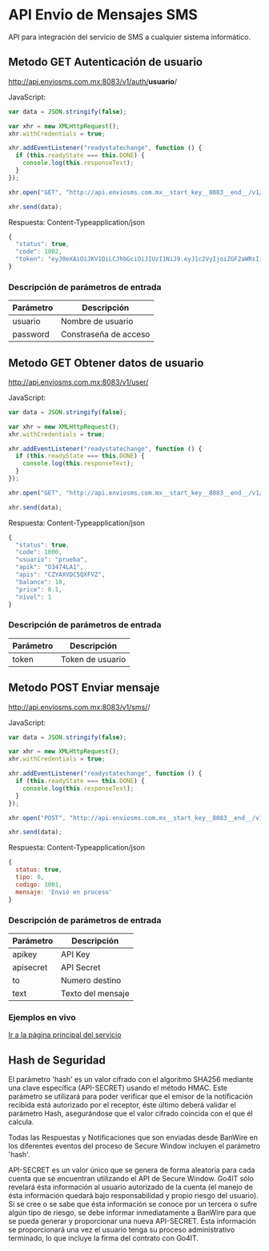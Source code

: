 # API Envio de Mensajes SMS

API para integración del servicio de SMS a cualquier sistema informático.

## Metodo GET Autenticación de usuario

http://api.enviosms.com.mx:8083/v1/auth/<b>usuario</b>/<password>

JavaScript:
```javascript
var data = JSON.stringify(false);

var xhr = new XMLHttpRequest();
xhr.withCredentials = true;

xhr.addEventListener("readystatechange", function () {
  if (this.readyState === this.DONE) {
    console.log(this.responseText);
  }
});

xhr.open("GET", "http://api.enviosms.com.mx__start_key__8083__end__/v1/auth/usuario/password");

xhr.send(data);
```

Respuesta:
Content-Typeapplication/json
```javascript
{
  "status": true,
  "code": 1002,
  "token": "eyJ0eXAiOiJKV1QiLCJhbGciOiJIUzI1NiJ9.eyJ1c2VyIjoiZGF2aWRsIiwicGFzdyI6IiQyYSQxMCRFc2V2OXN1Z2duQ21HMFFQWjZCQVplUjZKSFo0R0c3NG9GSlZxOWtYTlIySGlCTUNkaGh5SyJ9.r0f8ZMlPzJsSEBJD_YXw7ZBtEmCLMwG98oL8AqRhqgU"
}
```
### Descripción de parámetros de entrada
Parámetro | Descripción
--- | ---
usuario | Nombre de usuario
password | Constraseña de acceso

## Metodo GET Obtener datos de usuario

http://api.enviosms.com.mx:8083/v1/user/<token>

JavaScript:
```javascript
var data = JSON.stringify(false);

var xhr = new XMLHttpRequest();
xhr.withCredentials = true;

xhr.addEventListener("readystatechange", function () {
  if (this.readyState === this.DONE) {
    console.log(this.responseText);
  }
});

xhr.open("GET", "http://api.enviosms.com.mx__start_key__8083__end__/v1/user/token");

xhr.send(data);
```

Respuesta:
Content-Typeapplication/json
```javascript
{
  "status": true,
  "code": 1000,
  "usuario": "prueba",
  "apik": "O3474LA1",
  "apis": "CZYAXVDC5QXFVZ",
  "balance": 10,
  "price": 0.1,
  "nivel": 1
}
```
### Descripción de parámetros de entrada
Parámetro | Descripción
--- | ---
token | Token de usuario

## Metodo POST Enviar mensaje

http://api.enviosms.com.mx:8083/v1/sms/<apikey>/<apisecret>

JavaScript:
```javascript
var data = JSON.stringify(false);

var xhr = new XMLHttpRequest();
xhr.withCredentials = true;

xhr.addEventListener("readystatechange", function () {
  if (this.readyState === this.DONE) {
    console.log(this.responseText);
  }
});

xhr.open("POST", "http://api.enviosms.com.mx__start_key__8083__end__/v1/sms/apikey/apisecret");

xhr.send(data);
```

Respuesta:
Content-Typeapplication/json
```javascript
{ 
  status: true, 
  tipo: 0, 
  codigo: 1001,
  mensaje: 'Envió en proceso'
}
```
### Descripción de parámetros de entrada
Parámetro | Descripción
--- | ---
apikey | API Key
apisecret | API Secret
to | Numero destino
text | Texto del mensaje

### Ejemplos en vivo
[Ir a la página principal del servicio](http://enviosms.com.mx)

## Hash de Seguridad
El parámetro 'hash' es un valor cifrado con el algoritmo SHA256 mediante una clave específica (API-SECRET) usando el método HMAC. Este parámetro se utilizará para poder verificar que el emisor de la notificación recibida está autorizado por el receptor, éste último deberá validar el parámetro Hash, asegurándose que el valor cifrado coincida con el que él calcula.

Todas las Respuestas y Notificaciones que son enviadas desde BanWire en los diferentes eventos del proceso de Secure Window incluyen el parámetro 'hash'.

API-SECRET es un valor único que se genera de forma aleatoria para cada cuenta que se encuentran utilizando el API de Secure Window. Go4IT sólo revelará ésta información al usuario autorizado de la cuenta (el manejo de ésta información quedará bajo responsabilidad y propio riesgo del usuario). Si se cree o se sabe que ésta información se conoce por un  tercera o sufre algún tipo de riesgo, se debe informar inmediatamente a BanWire para que se pueda generar y proporcionar una nueva API-SECRET. Ésta información se proporcionará una vez el usuario tenga su proceso administrativo terminado, lo que incluye la firma del contrato con Go4IT.
